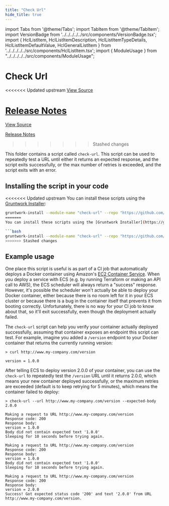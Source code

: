 ```yaml
---
title: "Check Url"
hide_title: true
---
```


import Tabs from '@theme/Tabs';
import TabItem from '@theme/TabItem';
import VersionBadge from '../../../../../src/components/VersionBadge.tsx';
import { HclListItem, HclListItemDescription, HclListItemTypeDetails, HclListItemDefaultValue, HclGeneralListItem } from '../../../../../src/components/HclListItem.tsx';
import { ModuleUsage } from "../../../../../src/components/ModuleUsage";

<VersionBadge repoTitle="CI Modules" version="0.51.6" lastModifiedVersion="0.50.11"/>

# Check Url

<<<<<<< Updated upstream
<a href="https://github.com/tnn-gruntwork-io/terraform-aws-ci/tree/v0.51.6/modules/check-url" className="link-button" title="View the source code for this module in GitHub.">View Source</a>

<a href="https://github.com/tnn-gruntwork-io/terraform-aws-ci/releases/tag/v0.50.11" className="link-button" title="Release notes for only versions which impacted this module.">Release Notes</a>
=======
<a href="https://github.com/tnn-gruntwork-io/terraform-aws-ci/tree/v0.51.6/modules/check-url" className="link-button" title="View the source code for this module in GitHub.">View Source</a>

<a href="https://github.com/tnn-gruntwork-io/terraform-aws-ci/releases/tag/v0.50.11" className="link-button" title="Release notes for only versions which impacted this module.">Release Notes</a>
>>>>>>> Stashed changes

This folder contains a script called `check-url`. This script can be used to repeatedly test a URL until either it
returns an expected response, and the script exits successfully, or the max number of retries is exceeded, and the
script exits with an error.

## Installing the script in your code

<<<<<<< Updated upstream
You can install these scripts using the [Gruntwork Installer](https://github.com/tnn-gruntwork-io/gruntwork-installer):

```bash
gruntwork-install --module-name "check-url" --repo "https://github.com/tnn-gruntwork-io/terraform-aws-ci" --tag "v0.3.6"
=======
You can install these scripts using the [Gruntwork Installer](https://github.com/tnn-gruntwork-io/gruntwork-installer):

```bash
gruntwork-install --module-name "check-url" --repo "https://github.com/tnn-gruntwork-io/terraform-aws-ci" --tag "v0.3.6"
>>>>>>> Stashed changes
```

## Example usage

One place this script is useful is as part of a CI job that automatically deploys a Docker container using Amazon's
[EC2 Container Service](https://aws.amazon.com/ecs/). When you deploy a service with ECS (e.g. by running Terraform or
making an API call to AWS), the ECS scheduler will always return a "success" response. However, it's possible the
scheduler won't actually be able to deploy your Docker container, either because there is no room left for it in your
ECS cluster or because there is a bug in the container itself that prevents it from booting correctly. Unfortunately,
there is no way for your CI job to know about that, so it'll exit successfully, even though the deployment actually
failed.

The `check-url` script can help you verify your container actually deployed successfully, assuming that container
exposes an endpoint this script can test. For example, imagine you added a `/version` endpoint to your Docker container
that returns the currently running version:

```
> curl http://www.my-company.com/version

version = 1.0.0
```

After telling ECS to deploy version 2.0.0 of your container, you can use the `check-url` to repeatedly test the
`/version` URL until it returns 2.0.0, which means your new container deployed successfully, or the maximum retries
are exceeded (default is to keep retrying for 5 minutes), which means the container failed to deploy:

```
> check-url --url http://www.my-company.com/version --expected-body 2.0.0

Making a request to URL http://www.my-company.com/version
Response code: 200
Response body:
version = 1.0.0
Body did not contain expected text '1.0.0'
Sleeping for 10 seconds before trying again.
 
Making a request to URL http://www.my-company.com/version
Response code: 200
Response body:
version = 1.0.0
Body did not contain expected text '1.0.0'
Sleeping for 10 seconds before trying again.
 
Making a request to URL http://www.my-company.com/version
Response code: 200
Response body:
version = 2.0.0
Success! Got expected status code '200' and text '2.0.0' from URL http://www.my-company.com/version. 
```


<!-- ##DOCS-SOURCER-START
{
  "originalSources": [
<<<<<<< Updated upstream
    "https://github.com/tnn-gruntwork-io/terraform-aws-ci/tree/v0.51.6/modules/check-url/readme.md",
    "https://github.com/tnn-gruntwork-io/terraform-aws-ci/tree/v0.51.6/modules/check-url/variables.tf",
    "https://github.com/tnn-gruntwork-io/terraform-aws-ci/tree/v0.51.6/modules/check-url/outputs.tf"
=======
    "https://github.com/tnn-gruntwork-io/terraform-aws-ci/tree/v0.51.6/modules/check-url/readme.md",
    "https://github.com/tnn-gruntwork-io/terraform-aws-ci/tree/v0.51.6/modules/check-url/variables.tf",
    "https://github.com/tnn-gruntwork-io/terraform-aws-ci/tree/v0.51.6/modules/check-url/outputs.tf"
>>>>>>> Stashed changes
  ],
  "sourcePlugin": "module-catalog-api",
  "hash": "eab95f7dafdf65a0ee08664acc09f662"
}
##DOCS-SOURCER-END -->

